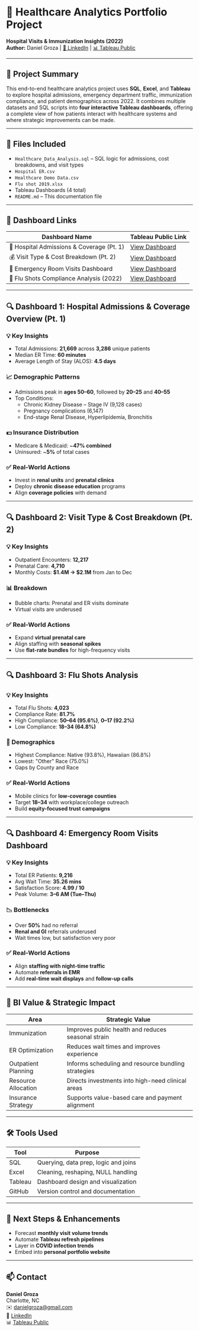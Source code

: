 # 🏥 Healthcare Analytics Portfolio Project  
**Hospital Visits & Immunization Insights (2022)**  
**Author:** Daniel Groza | [🔗 LinkedIn](https://www.linkedin.com/in/danielgroza) | [📊 Tableau Public](https://public.tableau.com/app/profile/daniel.groza)

---

## 📌 Project Summary  
This end-to-end healthcare analytics project uses **SQL**, **Excel**, and **Tableau** to explore hospital admissions, emergency department traffic, immunization compliance, and patient demographics across 2022. It combines multiple datasets and SQL scripts into **four interactive Tableau dashboards**, offering a complete view of how patients interact with healthcare systems and where strategic improvements can be made.

---

## 📁 Files Included  
- `Healthcare_Data_Analysis.sql` – SQL logic for admissions, cost breakdowns, and visit types  
- `Hospital ER.csv`  
- `Healthcare Demo Data.csv`  
- `Flu shot 2019.xlsx`  
- Tableau Dashboards (4 total)  
- `README.md` – This documentation file  

---

## 🔗 Dashboard Links  

| Dashboard Name                            | Tableau Public Link                                                                                              |
|------------------------------------------|-------------------------------------------------------------------------------------------------------------------|
| 🏥 Hospital Admissions & Coverage (Pt. 1) | [View Dashboard](https://public.tableau.com/app/profile/daniel.groza8136/viz/HospitalVisitPatientRecords2022Pt_1/Dashboard1?publish=yes) |
| 💰 Visit Type & Cost Breakdown (Pt. 2)    | [View Dashboard](https://public.tableau.com/app/profile/daniel.groza8136/viz/HospitalVisitPatientRecords2022Pt_2/Dashboard2?publish=yes) |
| 🚨 Emergency Room Visits Dashboard        | [View Dashboard](https://public.tableau.com/app/profile/daniel.groza8136/viz/EmergencyRoomVisitsDashboard_17580565550800/Dashboard1) |
| 💉 Flu Shots Compliance Analysis (2022)   | [View Dashboard](https://public.tableau.com/app/profile/daniel.groza8136/viz/HealthcareSystemFluShotsAnalysis2022/Dashboard) |

---

## 🔍 Dashboard 1: Hospital Admissions & Coverage Overview (Pt. 1)

### 💡 Key Insights  
- Total Admissions: **21,669** across **3,286** unique patients  
- Median ER Time: **60 minutes**  
- Average Length of Stay (ALOS): **4.5 days**  

### 📈 Demographic Patterns  
- Admissions peak in **ages 50–60**, followed by **20–25** and **40–55**  
- Top Conditions:  
  - Chronic Kidney Disease – Stage IV (9,128 cases)  
  - Pregnancy complications (6,147)  
  - End-stage Renal Disease, Hyperlipidemia, Bronchitis  

### 💵 Insurance Distribution  
- Medicare & Medicaid: ~**47% combined**  
- Uninsured: ~**5%** of total cases  

### ✅ Real-World Actions  
- Invest in **renal units** and **prenatal clinics**  
- Deploy **chronic disease education** programs  
- Align **coverage policies** with demand

---

## 🔍 Dashboard 2: Visit Type & Cost Breakdown (Pt. 2)

### 💡 Key Insights  
- Outpatient Encounters: **12,217**  
- Prenatal Care: **4,710**  
- Monthly Costs: **$1.4M → $2.1M** from Jan to Dec  

### 📊 Breakdown  
- Bubble charts: Prenatal and ER visits dominate  
- Virtual visits are underused  

### ✅ Real-World Actions  
- Expand **virtual prenatal care**  
- Align staffing with **seasonal spikes**  
- Use **flat-rate bundles** for high-frequency visits

---

## 🔍 Dashboard 3: Flu Shots Analysis

### 💡 Key Insights  
- Total Flu Shots: **4,023**  
- Compliance Rate: **81.7%**  
- High Compliance: **50–64 (95.6%)**, **0–17 (92.2%)**  
- Low Compliance: **18–34 (64.8%)**

### 📍 Demographics  
- Highest Compliance: Native (93.8%), Hawaiian (86.8%)  
- Lowest: "Other" Race (75.0%)  
- Gaps by County and Race  

### ✅ Real-World Actions  
- Mobile clinics for **low-coverage counties**  
- Target **18–34** with workplace/college outreach  
- Build **equity-focused trust campaigns**

---

## 🔍 Dashboard 4: Emergency Room Visits Dashboard

### 💡 Key Insights  
- Total ER Patients: **9,216**  
- Avg Wait Time: **35.26 mins**  
- Satisfaction Score: **4.99 / 10**  
- Peak Volume: **3–6 AM (Tue–Thu)**  

### 📉 Bottlenecks  
- Over **50%** had no referral  
- **Renal and GI** referrals underused  
- Wait times low, but satisfaction very poor  

### ✅ Real-World Actions  
- Align **staffing with night-time traffic**  
- Automate **referrals in EMR**  
- Add **real-time wait displays** and **follow-up calls**

---

## 🧠 BI Value & Strategic Impact  

| Area                | Strategic Value                                                                 |
|---------------------|---------------------------------------------------------------------------------|
| Immunization        | Improves public health and reduces seasonal strain                              |
| ER Optimization     | Reduces wait times and improves experience                                      |
| Outpatient Planning | Informs scheduling and resource bundling strategies                             |
| Resource Allocation | Directs investments into high-need clinical areas                                |
| Insurance Strategy  | Supports value-based care and payment alignment                                 |

---

## 🛠️ Tools Used  

| Tool       | Purpose                                      |
|------------|----------------------------------------------|
| SQL        | Querying, data prep, logic and joins         |
| Excel      | Cleaning, reshaping, NULL handling           |
| Tableau    | Dashboard design and visualization           |
| GitHub     | Version control and documentation            |

---

## 📌 Next Steps & Enhancements  
- Forecast **monthly visit volume trends**  
- Automate **Tableau refresh pipelines**  
- Layer in **COVID infection trends**  
- Embed into **personal portfolio website**

---

## 📫 Contact  

**Daniel Groza**  
Charlotte, NC  
✉️ danielgroza@gmail.com  
🔗 [LinkedIn](https://www.linkedin.com/in/danielgroza)  
📊 [Tableau Public](https://public.tableau.com/app/profile/daniel.groza)

